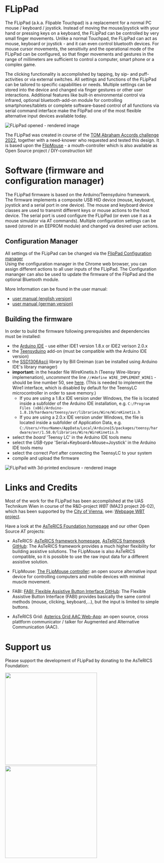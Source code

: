 # FLipPad

The FLipPad (a.k.a. Flipable Touchpad) is a replacement for a normal PC mouse / keyboard / joystick. 
Instead of moving the mouse/joystick with your hand or pressing keys on a keyboard, the FLipPad can be controlled by very small finger movements.
Unlike a normal Touchpad, the FLipPad can act as mouse, keyboard or joystick - and it can even control bluetooth devices.
For mouse cursor movements, the sensitivity and the operational mode of the FLipPad can be configured, so that finger movements and gestures in the range of millimeters are sufficient to control a computer, smart phone or a complex game.

The clicking functionality is accomplished by tapping, by sip- and puff-activities or via external switches.
All settings and functions of the FLipPad can be tailored to specific capabilities or needs. 
Multiple settings can be stored into the device and changed via finger gestures or other user interactions.
Additional features like built-in environmental control via infrared, optional bluetooth-add-on module for controlling smartphones/tablets or complete software-based control of all functions via serial command interface make the FlipPad one of the most flexible alternative input devices available today.

![FLipPad opened - rendered image](/img/renderings/sc2.png)

The FLipPad was created in course of the [TOM Abraham Accords challenge 2022](https://www.tomchallenge.org/), together with a need-knower who requested and tested this design.
It is based upon the [FlipMouse](https://github.com/asterics/FLipMouse) - a mouth-controller which is also available as Open Source project / DIY-construction kit!



# Software (firmware and configuration manager)

The FLipPad firmware is based on the Arduino/Teensyduino framework. The firmware implements a composite USB HID device (mouse, keyboard, joystick and a serial port in one device).
The mouse and keyboard device classes are used to transmit different keys or mouse actions to the host device. The serial port is used configure the FLipPad (or even use it as a mouse simulator via AT commands).
Multiple configuration settings can be saved (stored in an EEPROM module) and changed via desired user actions.


## Configuration Manager

All settings of the FLipPad can be changed via the [FlipPad Configuration manager](https://flippad.asterics.eu)  
Using the configuration manager in the Chrome web browser, you can assign different actions to all user inputs of the FLipPad.
The Configuration mananger can also be used to update the firmware of the FlipPad and the optional Bluetooth module.

More Information can be found in the user manual: 
* [user manual (english version)](https://github.com/asterics/FLipPad/blob/main/Documentation/UserManual/FLipPadUserManual.md)
* [user manual (german version)](https://github.com/asterics/FLipPad/blob/main/Documentation/UserManual/FLipPadAnwendungsanleitung.md)


## Building the firmware
In order to build the firmware following prerequisites and dependencies must be installed:
* the [Arduino IDE](https://www.arduino.cc/en/software) - use either IDE1 version 1.8.x or IDE2 verison 2.0.x
* the [Teensyduino](https://www.pjrc.com/teensy/td_download.html) add-on (must be compatible with the Arduino IDE version)
* the [SSD1306Ascii](https://github.com/greiman/SSD1306Ascii) library by Bill Greiman (can be installed using Arduino IDE's library manager)
* **important:** in the header file WireKinetis.h (Teensy Wire-library implemenation), *uncomment* the line `//#define WIRE_IMPLEMENT_WIRE1` - should be line number 50, see [here](https://github.com/PaulStoffregen/Wire/blob/2499ec67c2128629ee33697804f8650180293597/WireKinetis.h#L50). 
(This is needed to implement the Wire1 interface, which is disabled by default for the TeensyLC microcontroller in order to save memory.) 
  * If you are using a 1.8.x IDE version under Windows, the file is located inside a subfolder of the Arduino IDE installation, e.g.
`C:/Program Files (x86)/Arduino-1.8.19/hardware/teensy/avr/libraries/Wire/WireKinetis.h` 
  * If you are using a 2.0.x IDE version under Windows, the file is located inside a subfolder of Application Data, e.g.
`C:/Users/<YourName>/AppData/Local/Arduino15/packages/teensy/hardware/avr/1.58.0/libraries/Wire/WireKinetis.h`
* select the *board* 'Teensy LC' in the Arduino IDE tools menu
* select the *USB-type* 'Serial+Keyboard+Mouse+Joystick'  in the Arduino IDE tools menu
* select the correct *Port* after connecting the TeensyLC to your system
* compile and upload the firmware 

![FLipPad with 3d-printed enclosure - rendered image](/img/renderings/fp1.png)



# Links and Credits

Most of the work for the FLipPad has been accomplished at the UAS Technikum Wien in course of the R&D-project *WBT* (MA23 project 26-02), which has been supported by the [City of Vienna](https://www.wien.gv.at/kontakte/ma23/index.html),
see: [Webpage WBT project](https://wbt.wien).


Have a look at the [AsTeRICS Foundation homepage](https://www.asterics-foundation.org) and our other Open Source AT projects:

* AsTeRICS: [AsTeRICS framework homepage](http://www.asterics.eu), [AsTeRICS framework GitHub](https://github.com/asterics/AsTeRICS): The AsTeRICS framework provides a much higher flexibility for building assistive solutions. 
The FLipMouse is also AsTeRICS compatible, so it is possible to use the raw input data for a different assistive solution.

* FLipMouse: [The FLipMouse controller](https://github.com/asterics/FLipMouse): an open source alternative input device for controlling computers and mobile devices with minimal muscle movement.

* FABI: [FABI: Flexible Assistive Button Interface GitHub](https://github.com/asterics/FABI): The Flexible Assistive Button Interface (FABI) provides basically the same control methods (mouse, clicking, keyboard,...), but the input
is limited to simple buttons.

* AsTeRICS Grid: [Asterics Grid AAC Web-App](https://grid.asterics.eu): an open source, cross plattform communicator / talker for Augmented and Alternative Communication (AAC).



# Support us
Please support the development of FLipPad by donating to the AsTeRICS Foundation:

<div>
<a title="Donate with PayPal" href="https://www.paypal.com/donate/?hosted_button_id=38AJJNS427MJ2" target="_blank" style="margin-right:3em">
<img src="https://github.com/asterics/AsTeRICS-Grid/raw/master/app/img/donate-paypal.png" width=300/></a>
<span>&nbsp;&nbsp;&nbsp;</span>
<a title="Donate at opencollective.com" href="https://opencollective.com/asterics-foundation" target="_blank">
<img src="https://github.com/asterics/AsTeRICS-Grid/raw/master/app/img/donate-open-collective.png" width=300/></a>
</div>

